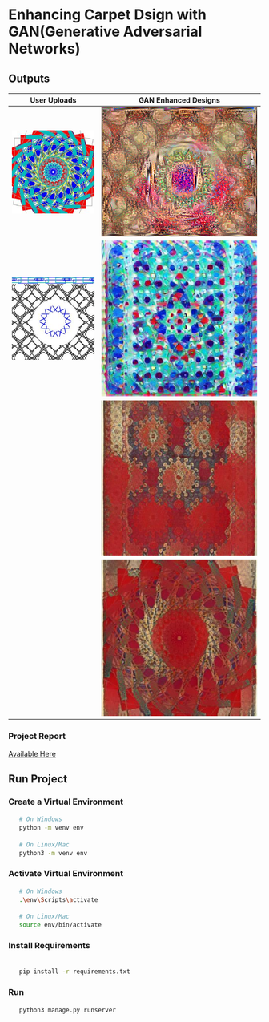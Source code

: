 # Enhancing Carpet Dsign with GAN(Generative Adversarial Networks)

## Outputs

| User Uploads | GAN Enhanced Designs |
|--------------|----------------------|
| [![User Upload 1](https://github.com/99-NinetyNine/GAN_rug_design/blob/master/media/user_uploads/1708195319.jpg)](https://github.com/99-NinetyNine/GAN_rug_design/blob/master/media/user_uploads/1708195319.jpg) | [![GAN Design 1](https://github.com/99-NinetyNine/GAN_rug_design/blob/master/media/generated_files/final_design.png)](https://github.com/99-NinetyNine/GAN_rug_design/blob/master/media/generated_files/final_design.png) |
| [![User Upload 2](https://github.com/99-NinetyNine/GAN_rug_design/blob/master/media/user_uploads/1708224295.jpg)](https://github.com/99-NinetyNine/GAN_rug_design/blob/master/media/user_uploads/1708224295.jpg) | [![GAN Design 2](https://github.com/99-NinetyNine/GAN_rug_design/blob/master/media/generated_files/stylized_1708195332.jpg)](https://github.com/99-NinetyNine/GAN_rug_design/blob/master/media/generated_files/stylized_1708195332.jpg) |
|              | [![GAN Design 3](https://github.com/99-NinetyNine/GAN_rug_design/blob/master/media/generated_files/stylized_1708189061.jpg)](https://github.com/99-NinetyNine/GAN_rug_design/blob/master/media/generated_files/stylized_1708189061.jpg) |
|              | [![GAN Design 4](https://github.com/99-NinetyNine/GAN_rug_design/blob/master/media/generated_files/stylized_1708189054.jpg)](https://github.com/99-NinetyNine/GAN_rug_design/blob/master/media/generated_files/stylized_1708189054.jpg) |


### Project Report
[Available Here](https://github.com/99-NinetyNine/GAN_rug_design/blob/master/carpetDesignWithGAN.pdf)


## Run Project 
### Create a Virtual Environment
   ```bash
      # On Windows
      python -m venv env

      # On Linux/Mac
      python3 -m venv env
   ```
### Activate Virtual Environment
   ``` bash
      # On Windows
      .\env\Scripts\activate

      # On Linux/Mac
      source env/bin/activate
   ```
### Install Requirements
   ```bash

      pip install -r requirements.txt
```
### Run 
   ```bash
      python3 manage.py runserver
   ```